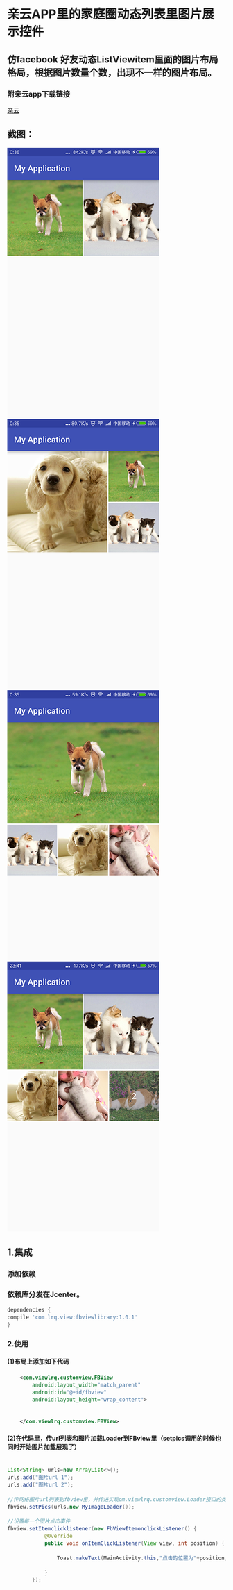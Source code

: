 # 亲云APP里的家庭圈动态列表里图片展示控件

## 仿facebook  好友动态ListViewitem里面的图片布局格局，根据图片数量个数，出现不一样的图片布局。
### 附亲云app下载链接
[亲云](http://sj.qq.com/myapp/detail.htm?apkName=com.kinwind)

## 截图：
![image](https://github.com/joelan/familybookview/raw/master/screenshoot/Screenshot_2016-07-17-2.png)
![image](https://github.com/joelan/familybookview/raw/master/screenshoot/Screenshot_2016-07-17-3.png)
![image](https://github.com/joelan/familybookview/raw/master/screenshoot/Screenshot_2016-07-17_4.png)
![image](https://github.com/joelan/familybookview/raw/master/screenshoot/Screenshot_2016-07-16.png)


## 1.集成
### 添加依赖
### 依赖库分发在Jcenter。
```groovy
dependencies {
compile 'com.lrq.view:fbviewlibrary:1.0.1'
}
```

### 2.使用
#### (1)布局上添加如下代码
```xml
    <com.viewlrq.customview.FBView
        android:layout_width="match_parent"
        android:id="@+id/fbview"
        android:layout_height="wrap_content">


    </com.viewlrq.customview.FBView>
```
#### (2)在代码里，传url列表和图片加载Loader到FBview里（setpics调用的时候也同时开始图片加载展现了）
```java

List<String> urls=new ArrayList<>();
urls.add("图片url 1");
urls.add("图片url 2");

//传网络图片url列表到fbview里，并传进实现om.viewlrq.customview.Loader接口的类进行图片加载(根据自己需要自行选择图片加载框架)，具体实现参考Demo。
fbview.setPics(urls,new MyImageLoader());

//设置每一个图片点击事件
fbview.setItemclicklistener(new FbViewItemonclickListener() {
            @Override
            public void onItemClickListener(View view, int position) {

                Toast.makeText(MainActivity.this,"点击的位置为"+position,Toast.LENGTH_SHORT).show();

            }
        });

```



